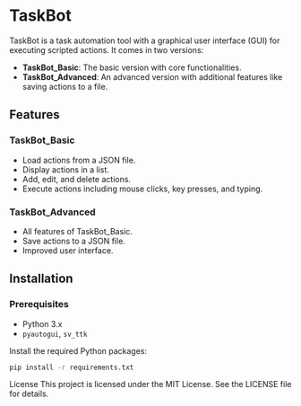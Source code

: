 # TaskBot
TaskBot is a task automation tool with a graphical user interface (GUI) for executing scripted actions. It comes in two versions:


- **TaskBot_Basic**: The basic version with core functionalities.
- **TaskBot_Advanced**: An advanced version with additional features like saving actions to a file.

## Features

### TaskBot_Basic
- Load actions from a JSON file.
- Display actions in a list.
- Add, edit, and delete actions.
- Execute actions including mouse clicks, key presses, and typing.

### TaskBot_Advanced
- All features of TaskBot_Basic.
- Save actions to a JSON file.
- Improved user interface.

## Installation

### Prerequisites
- Python 3.x
- `pyautogui`, `sv_ttk`

Install the required Python packages:

```bash
pip install -r requirements.txt

```
License
This project is licensed under the MIT License. See the LICENSE file for details.
